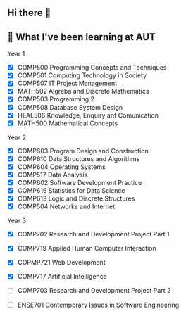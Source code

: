 ## Hi there 👋

## 🌱 What I've been learning at AUT

Year 1
- [x] COMP500 Programming Concepts and Techniques
- [x] COMP501 Computing Technology in Society
- [x] COMP507 IT Project Management
- [x] MATH502 Algreba and Discrete Mathematics
- [x] COMP503 Programming 2
- [x] COMP508 Database System Design
- [x] HEAL506 Knowledge, Enquiry anf Comunication
- [x] MATH500 Mathematical Concepts

Year 2
- [x] COMP603 Program Design and Construction
- [x] COMP610 Data Structures and Algorithms
- [x] COMP604 Operating Systems
- [x] COMP517 Data Analysis
- [x] COMP602 Software Development Practice
- [x] COMP616 Statistics for Data Science
- [x] COMP613 Logic and Discrete Structures
- [x] COMP504 Networks and Internet

Year 3
- [x] COMP702 Research and Development Project Part 1
- [x] COMP719 Applied Human Computer Interaction
- [x] COPMP721 Web Development
- [x] COMP717 Artificial Intelligence
- [ ] COMP703 Research and Development Project Part 2
- [ ] ENSE701 Contemporary Issues in Software Engineering




<!--
**roccomilicic/roccomilicic** is a ✨ _special_ ✨ repository because its `README.md` (this file) appears on your GitHub profile.

Here are some ideas to get you started:

- 🔭 I’m currently working on ...
- 🌱 I’m currently learning ...
- 👯 I’m looking to collaborate on ...
- 🤔 I’m looking for help with ...
- 💬 Ask me about ...
- 📫 How to reach me: ...
- 😄 Pronouns: ...
- ⚡ Fun fact: ...
-->

